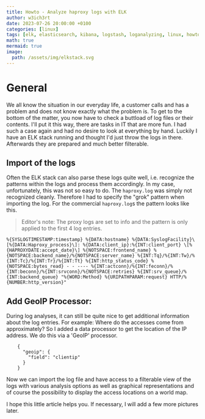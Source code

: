 ```yaml
---
title: Howto - Analyze haproxy logs with ELK
author: w3ich3rt
date: 2023-07-26 20:00:00 +0100
categories: [linux]
tags: [elk, elasticsearch, kibana, logstash, loganalyzing, linux, howto, grokpattern]
math: true
mermaid: true
image:
  path: /assets/img/elkstack.svg
---
```


# General

We all know the situation in our everyday life, a customer calls and has a problem and does not know exactly what the problem is. To get to the bottom of the matter, you now have to check a buttload of log files or their contents. I'll put it this way, there are tasks in IT that are more fun.
I had such a case again and had no desire to look at everything by hand. Luckily I have an ELK stack running and thought I'd just throw the logs in there. Afterwards they are prepared and much better filterable.

## Import of the logs

Often the ELK stack can also parse these logs quite well, i.e. recognize the patterns within the logs and process them accordingly. In my case, unfortunately, this was not so easy to do. The `haproxy.log` was simply not recognized cleanly. Therefore I had to specify the "grok" pattern when importing the log. For the commercial `haproxy.log`s the pattern looks like this.

> Editor's note: The proxy logs are set to info and the pattern is only applied to the first 4 log entries.

```text
%{SYSLOGTIMESTAMP:timestamp} %{DATA:hostname} %{DATA:SyslogFacility}\[%{DATA:Haproxy_process}\]: %{DATA:client_ip}:%{INT:client_port} \[%{HAPROXYDATE:accept_date}\] %{NOTSPACE:frontend_name} %{NOTSPACE:backend_name}/%{NOTSPACE:server_name} %{INT:Tq}/%{INT:Tw}/%{INT:Tc}/%{INT:Tr}/%{INT:Tt} %{INT:http_status_code} %{NOTSPACE:bytes_read} - - ---- %{INT:actconn}/%{INT:feconn}/%{INT:beconn}/%{INT:srvconn}/%{NOTSPACE:retries} %{INT:srv_queue}/%{INT:backend_queue} "%{WORD:Method} %{URIPATHPARAM:request} HTTP/%{NUMBER:http_version}"
```

## Add GeoIP Processor:

During log analyses, it can still be quite nice to get additional information about the log entries. For example: Where do the accesses come from approximately? So I added a data processor to get the location of the IP address. We do this via a 'GeoIP' processor. 

```text
    {
      "geoip": {
        "field": "clientip"
      }
    }
```

Now we can import the log file and have access to a filterable view of the logs with various analysis options as well as graphical representations and of course the possibility to display the access locations on a world map.

I hope this little article helps you. If necessary, I will add a few more pictures later.
